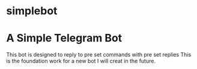 # simplebot
# A Simple Telegram Bot
This bot is designed to reply to pre set commands with pre set replies
This is the foundation work for a new bot I will creat in the future.
